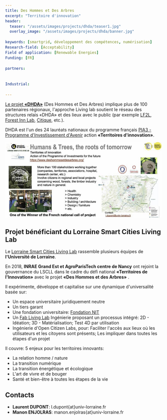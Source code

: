 ```yaml
---
title: Des Hommes et Des Arbres
excerpt: "Territoire d'innovation"
header:
  teaser: "/assets/images/projects/dhda/teaser1.jpg"
  overlay_image: "/assets/images/projects/dhda/banner.jpg"

keywords: [smartgrid, développement des compétences, numérisation]
Research-field: [Acceptability]
Field of application: [Renewable Energies]
Funding: [FR]

partners:


Industrial:

---
```


[Le projet **«DHDA»**](https://www.deshommesetdesarbres.org/) (Des Hommes et Des Arbres) implique plus de 100 partenaires régionaux, l'approche Living lab soutient le réseau
des structures relais «DHDA» et des lieux avec le public (par exemple [LF2L](http://lf2l.fr/), [Forest Inn Lab](https://factuel.univ-lorraine.fr/node/13837), [Citique](https://www.citique.fr/), etc.).

DHDA est l'un des 24 lauréats nationaux du programme français [PIA3 - Programme d'Investissement d'Avenir](https://www.prefectures-regions.gouv.fr/occitanie/Grands-dossiers/Le-programme-des-investissements-d-avenir-PIA) action **«Territoires d'innovation»**.  

![Graphique 1](/assets/images/projects/dhda/graph1.jpg)  



## Projet bénéficiant du Lorraine Smart Cities Living Lab

Le [Lorraine Smart Cities Living Lab](https://lf2l.fr/projects/lorraine-smart-cities-living-lab/) rassemble plusieurs équipes de **l'Université de Lorraine**.

En 2018, **INRAE Grand Est et AgroParisTech centre de Nancy** ont rejoint la gouvernance du LSCLL dans le cadre du défi national **«Territoires de l'Innovation»** avec le projet **«Des Hommes et des Arbres»** .

Il expérimente, développe et capitalise sur une dynamique d'universalité basée sur:

- Un espace universitaire juridiquement neutre
- Un tiers garant
- Une fondation universitaire: [Fondation NIT](http://fondation-nit.univ-lorraine.fr/)
- Un [Fab Living Lab](http://lf2l.fr/concept/) Ingénierie proposant un processus intégré: 2D - Idéation; 3D - Matérialisation; Test 4D par utilisation
- Ingénierie d'Open Citizen Labs, pour: Faciliter l'accès aux lieux où les utilisateurs et les citoyens sont présents; Les impliquer dans toutes les étapes d'un projet

Il couvre: 5 enjeux pour les territoires innovants:

- La relation homme / nature
- La transition numérique
- La transition énergétique et écologique
- L'art de vivre et de bouger
- Santé et bien-être à toutes les étapes de la vie


## Contacts
* **Laurent DUPONT**: l.dupont{at}univ-lorraine.fr
* **Manon ENJOLRAS**: manon.enjolras{at}univ-lorraine.fr
